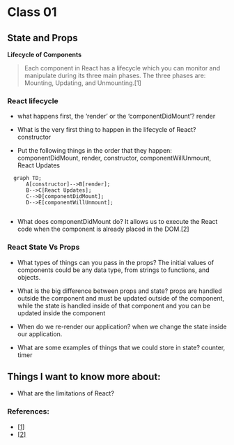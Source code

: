# Class 01 
## State and Props
**Lifecycle of Components**
> Each component in React has a lifecycle which you can monitor and manipulate during its three main phases. The three phases are: Mounting, Updating, and Unmounting.[1]
### React lifecycle

* what happens first, the ‘render’ or the ‘componentDidMount’?
     render

* What is the very first thing to happen in the lifecycle of React?
constructor
* Put the following things in the order that they happen: componentDidMount, render, constructor, componentWillUnmount, React Updates
```mermaid
  graph TD;
      A[constructor]-->B[render];
      B-->C[React Updates];
      C-->D[componentDidMount];
      D-->E[componentWillUnmount];
      
```


* What does componentDidMount do?
It allows us to execute the React code when the component is already placed in the DOM.[2]

### React State Vs Props

* What types of things can you pass in the props?
The initial values of components could be any data type, from strings to functions, and objects.

* What is the big difference between props and state?
props are handled outside the component and must be updated outside of the component, while the state is handled inside of that component and you can be updated inside the component  

* When do we re-render our application?
when we change the state inside our application.

* What are some examples of things that we could store in state?
counter, timer
## Things I want to know more about:
* What are the limitations of React?

### References:
* [[1]](https://www.w3schools.com/react/react_lifecycle.asp#:~:text=Lifecycle%20of%20Components,Mounting%2C%20Updating%2C%20and%20Unmounting.) 
* [[2]](https://www.geeksforgeeks.org/reactjs-componentdidmount-method/#:~:text=The%20componentDidMount()%20method%20allows,after%20the%20component%20is%20rendered.) 